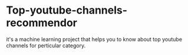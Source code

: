 # Top-youtube-channels-recommendor
it's a machine learning project that helps you to know about top youtube channels for perticular category.
